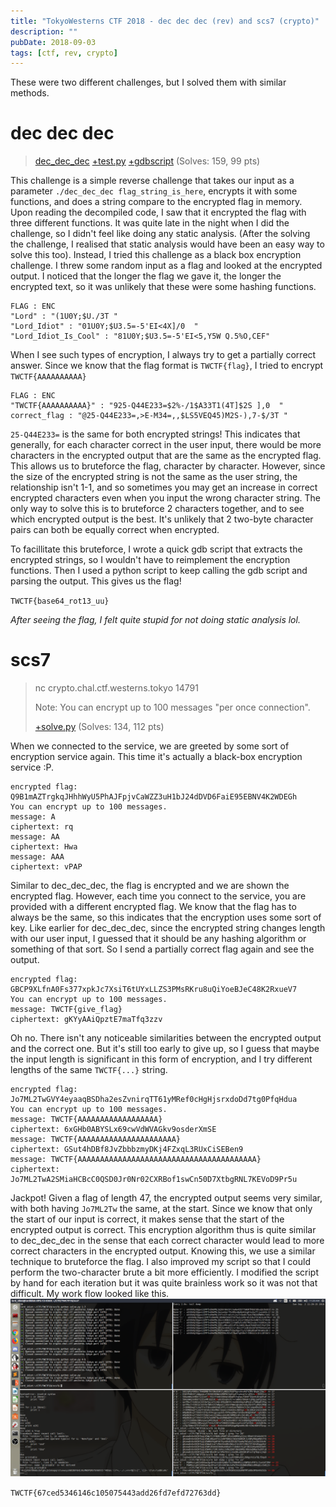 ```yaml
---
title: "TokyoWesterns CTF 2018 - dec dec dec (rev) and scs7 (crypto)"
description: ""
pubDate: 2018-09-03
tags: [ctf, rev, crypto]
---
```


These were two different challenges, but I solved them with similar methods.

# dec dec dec
> [dec_dec_dec][dec_dec_dec] [+test.py][test] [+gdbscript][gdb] (Solves: 159, 99 pts)

This challenge is a simple reverse challenge that takes our input as a parameter `./dec_dec_dec flag_string_is_here`, encrypts it with some functions, and does a string compare to the encrypted flag in memory. Upon reading the decompiled code, I saw that it encrypted the flag with three different functions. It was quite late in the night when I did the challenge, so I didn't feel like doing any static analysis. (After the solving the challenge, I realised that static analysis would have been an easy way to solve this too). Instead, I tried this challenge as a black box encryption challenge. I threw some random input as a flag and looked at the encrypted output. I noticed that the longer the flag we gave it, the longer the encrypted text, so it was unlikely that these were some hashing functions.

```
FLAG : ENC
"Lord" : "(1U0Y;$U./3T "
"Lord_Idiot" : "01U0Y;$U3.5=-5'EI<4X]/0  "
"Lord_Idiot_Is_Cool" : "81U0Y;$U3.5=-5'EI<5,Y5W Q.5%O,CEF"
```

When I see such types of encryption, I always try to get a partially correct answer. Since we know that the flag format is `TWCTF{flag}`, I tried to encrypt `TWCTF{AAAAAAAAAA}`

```
FLAG : ENC
"TWCTF{AAAAAAAAAA}" : "925-Q44E233=$2%-/1$A33T1(4T]$2S ],0  "
correct_flag : "@25-Q44E233=,>E-M34=,,$LS5VEQ45)M2S-),7-$/3T "
```
`25-Q44E233=` is the same for both encrypted strings! This indicates that generally, for each character correct in the user input, there would be more characters in the encrypted output that are the same as the encrypted flag. This allows us to bruteforce the flag, character by character. However, since the size of the encrypted string is not the same as the user string, the relationship isn't 1-1, and so sometimes you may get an increase in correct encrypted characters even when you input the wrong character string. The only way to solve this is to bruteforce 2 characters together, and to see which encrypted output is the best. It's unlikely that 2 two-byte character pairs can both be equally correct when encrypted.

To facillitate this bruteforce, I wrote a quick gdb script that extracts the encrypted strings, so I wouldn't have to reimplement the encryption functions. Then I used a python script to keep calling the gdb script and parsing the output. This gives us the flag!

`TWCTF{base64_rot13_uu}` 

_After seeing the flag, I felt quite stupid for not doing static analysis lol._


# scs7
> nc crypto.chal.ctf.westerns.tokyo 14791
>
> Note: You can encrypt up to 100 messages "per once connection". 
>
> [+solve.py][solve] (Solves: 134, 112 pts)

When we connected to the service, we are greeted by some sort of encryption service again. This time it's actually a black-box encryption service :P.
```
encrypted flag: Q9B1mAZTrgkqJHhhWyU5PhAJFpjvCaWZZ3uH1bJ24dDVD6FaiE95EBNV4K2WDEGh
You can encrypt up to 100 messages.
message: A  
ciphertext: rq
message: AA 
ciphertext: Hwa
message: AAA
ciphertext: vPAP
```
Similar to dec_dec_dec, the flag is encrypted and we are shown the encrypted flag. However, each time you connect to the service, you are provided with a different encrypted flag. We know that the flag has to always be the same, so this indicates that the encryption uses some sort of key. Like earlier for dec_dec_dec, since the encrypted string changes length with our user input, I guessed that it should be any hashing algorithm or something of that sort. So I send a partially correct flag again and see the output.
```
encrypted flag: GBCP9XLfnA0Fs377xpkJc7XsiT6tUYxLLZS3PMsRKru8uQiYoeBJeC48K2RxueV7
You can encrypt up to 100 messages.
message: TWCTF{give_flag}
ciphertext: gKYyAAiQpztE7maTfq3zzv
```
Oh no. There isn't any noticeable similarities between the encrypted output and the correct one. But it's still too early to give up, so I guess that maybe the input length is significant in this form of encryption, and I try different lengths of the same `TWCTF{...}` string.
```
encrypted flag: Jo7ML2TwGVY4eyaaqBSDha2esZvnirqTT61yMRef0cHgHjsrxdoDd7tg0PfqHdua
You can encrypt up to 100 messages.
message: TWCTF{AAAAAAAAAAAAAAAAAA}  
ciphertext: 6xGHb0ABYSLx69cwVdWVAGkv9osderXmSE
message: TWCTF{AAAAAAAAAAAAAAAAAAAAAA}
ciphertext: GSut4hDBf8JvZbbbzmyDKj4FZxqL3RUxCiSEBen9
message: TWCTF{AAAAAAAAAAAAAAAAAAAAAAAAAAAAAAAAAAAAAAAA}
ciphertext: Jo7ML2TwA2SMiaHCBcC0QSD0Jr0Nr02CXRBof1swCn50D7XtbgRNL7KEVoD9Pr5u
```
Jackpot! Given a flag of length 47, the encrypted output seems very similar, with both having `Jo7ML2Tw` the same, at the start. Since we know that only the start of our input is correct, it makes sense that the start of the encrypted output is correct. This encryption algorithm thus is quite similar to dec_dec_dec in the sense that each correct character would lead to more correct characters in the encrypted output. Knowing this, we use a similar technique to bruteforce the flag. I also improved my script so that I could perform the two-character brute a bit more efficiently. I modified the script by hand for each iteration but it was quite brainless work so it was not that difficult. My work flow looked like this.
![workflow][screenshot]

`TWCTF{67ced5346146c105075443add26fd7efd72763dd}`

[dec_dec_dec]:/ctf/TokyoWesterns18/dec/dec_dec_dec
[gdb]:/ctf/TokyoWesterns18/dec/script
[test]:/ctf/TokyoWesterns18/dec/test.py

[solve]:/ctf/TokyoWesterns18/scs7/solve.py
[screenshot]:/ctf/TokyoWesterns18/scs7/screenshot.png